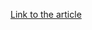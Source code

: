 [Link to the article](https://www.mcafee.com/blogs/other-blogs/mcafee-labs/vulnerability-discovery-in-open-source-libraries-part-1-tools-of-the-trade/)

